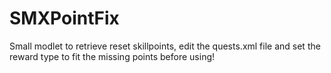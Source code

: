 # SMXPointFix
Small modlet to retrieve reset skillpoints, edit the quests.xml file and set the reward type to fit the missing points before using!
